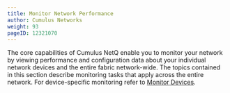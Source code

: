 ```yaml
---
title: Monitor Network Performance
author: Cumulus Networks
weight: 93
pageID: 12321070
---
```

The core capabilities of Cumulus NetQ enable you to monitor your network by viewing performance and configuration data about your individual network devices and the entire fabric network-wide. The topics contained in this section describe monitoring tasks that
apply across the entire network. For device-specific monitoring refer to [Monitor Devices](../Monitor-Devices).
